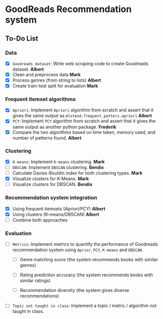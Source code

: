 # GoodReads Recommendation system

## To-Do List

### **Data**
- [x] `Goodreads dataset`: Write web scraping code to create Goodreads dataset. **Albert**
- [x] Clean and preprocess data **Mark**
- [x] Process genres (from string to lists) **Albert**
- [x] Create train-test split for evaluation **Mark**

### **Frequent itemset algorithms**
- [x] `Apriori`: Implement `Apriori` algorithm from scratch and assert that it gives the same output as `mlxtend.frequent_patters.apriori` **Albert**
- [x] `PCY`: Implement `PCY` algorithm from scratch and assert that it gives the same output as another python package. **Frederik**
- [x] Compare the two algorithms based on time taken, memory used, and number of patterns found. **Albert**

### **Clustering**
- [x] `K-means`: Implement `K-means` clustering. **Mark**
- [ ] `DBSCAN`: Implement `DBSCAN` clustering. **Bendix**
- [ ] Calculate Davies-Bouldin index for both clustering types. **Mark**
- [x] Visualize clusters for K-Means. **Mark**
- [ ] Visualize clusters for DBSCAN. **Bendix**

### **Recommendation system integration**
- [x] Using frequent itemsets (Apriori/PCY) **Albert**
- [x] Using clusters (K-means/DBSCAN) **Albert**
- [ ] Combine both approaches

### **Evaluation**
- [ ] `Metrics`: Implement metrics to quantify the performance of Goodreads recommendation system using `Aprior`, `PCY`, `K-means` and `DBSCAN`.
    - [ ] Genre matching score (the system recommends books with similar genres)
    - [ ] Rating prediction accuracy (the system recommends books with similar ratings)
    - [ ] Recommendation diversity (the system gives diverse recommendations)
     
        
- [ ] `Topic not taught in class`: Implement a topic / metric / algorithm not taught in class.
